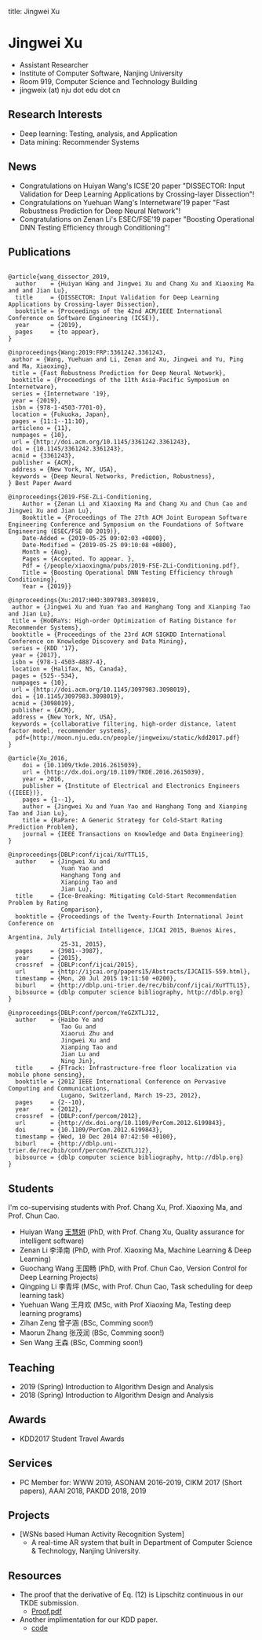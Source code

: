 title: Jingwei Xu 

# Jingwei Xu 

* Assistant Researcher
* Institute of Computer Software, Nanjing University
* Room 919, Computer Science and Technology Building
* jingweix (at) nju dot edu dot cn

## Research Interests

* Deep learning: Testing, analysis, and Application
* Data mining: Recommender Systems 

## News
* Congratulations on Huiyan Wang's ICSE'20 paper "DISSECTOR: Input Validation for Deep Learning Applications by Crossing-layer Dissection"!
* Congratulations on Yuehuan Wang's Internetware'19 paper "Fast Robustness Prediction for Deep Neural Network"!
* Congratulations on Zenan Li's ESEC/FSE'19 paper "Boosting Operational DNN Testing Efficiency through Conditioning"!


## Publications

~~~{.bibtexhtml hl_lines="Jingwei Xu"}

@article{wang_dissector_2019,
  author    = {Huiyan Wang and Jingwei Xu and Chang Xu and Xiaoxing Ma and and Jian Lu},
  title     = {DISSECTOR: Input Validation for Deep Learning Applications by Crossing-layer Dissection},
  booktitle = {Proceedings of the 42nd ACM/IEEE International Conference on Software Engineering (ICSE)},
  year      = {2019},
  pages     = {to appear},
}

@inproceedings{Wang:2019:FRP:3361242.3361243,
 author = {Wang, Yuehuan and Li, Zenan and Xu, Jingwei and Yu, Ping and Ma, Xiaoxing},
 title = {Fast Robustness Prediction for Deep Neural Network},
 booktitle = {Proceedings of the 11th Asia-Pacific Symposium on Internetware},
 series = {Internetware '19},
 year = {2019},
 isbn = {978-1-4503-7701-0},
 location = {Fukuoka, Japan},
 pages = {11:1--11:10},
 articleno = {11},
 numpages = {10},
 url = {http://doi.acm.org/10.1145/3361242.3361243},
 doi = {10.1145/3361242.3361243},
 acmid = {3361243},
 publisher = {ACM},
 address = {New York, NY, USA},
 keywords = {Deep Neural Networks, Prediction, Robustness},
} Best Paper Award

@inproceedings{2019-FSE-ZLi-Conditioning,
	Author = {Zenan Li and Xiaoxing Ma and Chang Xu and Chun Cao and Jingwei Xu and Jian Lu},
	Booktitle = {Proceedings of The 27th ACM Joint European Software Engineering Conference and Symposium on the Foundations of Software Engineering (ESEC/FSE 80 2019)},
	Date-Added = {2019-05-25 09:02:03 +0800},
	Date-Modified = {2019-05-25 09:10:08 +0800},
	Month = {Aug},
	Pages = {Accepted. To appear. },
	Pdf = {/people/xiaoxingma/pubs/2019-FSE-ZLi-Conditioning.pdf},
	Title = {Boosting Operational DNN Testing Efficiency through Conditioning},
	Year = {2019}}

@inproceedings{Xu:2017:HHO:3097983.3098019,
 author = {Jingwei Xu and Yuan Yao and Hanghang Tong and Xianping Tao and Jian Lu},
 title = {HoORaYs: High-order Optimization of Rating Distance for Recommender Systems},
 booktitle = {Proceedings of the 23rd ACM SIGKDD International Conference on Knowledge Discovery and Data Mining},
 series = {KDD '17},
 year = {2017},
 isbn = {978-1-4503-4887-4},
 location = {Halifax, NS, Canada},
 pages = {525--534},
 numpages = {10},
 url = {http://doi.acm.org/10.1145/3097983.3098019},
 doi = {10.1145/3097983.3098019},
 acmid = {3098019},
 publisher = {ACM},
 address = {New York, NY, USA},
 keywords = {collaborative filtering, high-order distance, latent factor model, recommender systems},
  pdf={http://moon.nju.edu.cn/people/jingweixu/static/kdd2017.pdf}
} 

@article{Xu_2016,
    doi = {10.1109/tkde.2016.2615039},
    url = {http://dx.doi.org/10.1109/TKDE.2016.2615039},
    year = 2016,
    publisher = {Institute of Electrical and Electronics Engineers ({IEEE})},
    pages = {1--1},
    author = {Jingwei Xu and Yuan Yao and Hanghang Tong and Xianping Tao and Jian Lu},
    title = {RaPare: A Generic Strategy for Cold-Start Rating Prediction Problem},
    journal = {IEEE Transactions on Knowledge and Data Engineering}
}

@inproceedings{DBLP:conf/ijcai/XuYTTL15,
  author    = {Jingwei Xu and
               Yuan Yao and
               Hanghang Tong and
               Xianping Tao and
               Jian Lu},
  title     = {Ice-Breaking: Mitigating Cold-Start Recommendation Problem by Rating
               Comparison},
  booktitle = {Proceedings of the Twenty-Fourth International Joint Conference on
               Artificial Intelligence, IJCAI 2015, Buenos Aires, Argentina, July
               25-31, 2015},
  pages     = {3981--3987},
  year      = {2015},
  crossref  = {DBLP:conf/ijcai/2015},
  url       = {http://ijcai.org/papers15/Abstracts/IJCAI15-559.html},
  timestamp = {Mon, 20 Jul 2015 19:11:50 +0200},
  biburl    = {http://dblp.uni-trier.de/rec/bib/conf/ijcai/XuYTTL15},
  bibsource = {dblp computer science bibliography, http://dblp.org}
}

@inproceedings{DBLP:conf/percom/YeGZXTLJ12,
  author    = {Haibo Ye and
               Tao Gu and
               Xiaorui Zhu and
               Jingwei Xu and
               Xianping Tao and
               Jian Lu and
               Ning Jin},
  title     = {FTrack: Infrastructure-free floor localization via mobile phone sensing},
  booktitle = {2012 IEEE International Conference on Pervasive Computing and Communications,
               Lugano, Switzerland, March 19-23, 2012},
  pages     = {2--10},
  year      = {2012},
  crossref  = {DBLP:conf/percom/2012},
  url       = {http://dx.doi.org/10.1109/PerCom.2012.6199843},
  doi       = {10.1109/PerCom.2012.6199843},
  timestamp = {Wed, 10 Dec 2014 07:42:50 +0100},
  biburl    = {http://dblp.uni-trier.de/rec/bib/conf/percom/YeGZXTLJ12},
  bibsource = {dblp computer science bibliography, http://dblp.org}
}
~~~

## Students
I'm co-supervising students with Prof. Chang Xu, Prof. Xiaoxing Ma, and Prof. Chun Cao.

* Huiyan Wang [王慧妍](../huiyanwang/index) (PhD, with Prof. Chang Xu, Quality assurance for intelligent software)
* Zenan Li 李泽南 (PhD, with Prof. Xiaoxing Ma, Machine Learning & Deep Learning)
* Guochang Wang 王国畅 (PhD, with Prof. Chun Cao, Version Control for Deep Learning Projects)
* Qingping Li 李青坪 (MSc, with Prof. Chun Cao, Task scheduling for deep learning task)
* Yuehuan Wang 王月欢 (MSc, with Prof Xiaoxing Ma, Testing deep learning programs)
* Zihan Zeng 曾子涵 (BSc, Comming soon!)
* Maorun Zhang 张茂润  (BSc, Comming soon!)
* Sen Wang 王森 (BSc, Comming soon!)




## Teaching
* 2019 (Spring) Introduction to Algorithm Design and Analysis
* 2018 (Spring) Introduction to Algorithm Design and Analysis

## Awards
* KDD2017 Student Travel Awards

## Services
* PC Member for: WWW 2019, ASONAM 2016-2019, CIKM 2017 (Short papers), AAAI 2018, PAKDD 2018, 2019

## Projects

* [WSNs based Human Activity Recognition System]
    * A real-time AR system that built in Department of Computer Science & Technology, Nanjing University. 

## Resources

* The proof that the derivative of Eq. (12) is Lipschitz continuous in our TKDE submission.
    * [Proof.pdf](./static/proof.pdf)
* Another implimentation for our KDD paper.
    * [code](https://github.com/ParagonLight/hoorays)
